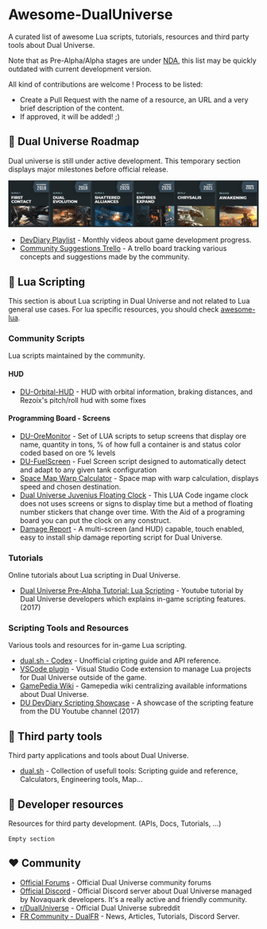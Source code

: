 # Awesome-DualUniverse

A curated list of awesome Lua scripts, tutorials, resources and third party tools about Dual Universe.

Note that as Pre-Alpha/Alpha stages are under [NDA](https://board.dualthegame.com/index.php?/topic/11688-pre-alpha-faq-and-rules/), this list may be quickly outdated with current development version. 

All kind of contributions are welcome ! Process to be listed:

* Create a Pull Request with the name of a resource, an URL and a very brief description of the content.
* If approved, it will be added! ;)

## :stars: Dual Universe Roadmap

Dual universe is still under active development. This temporary section displays major milestones before official release.

![du-rodmap](resources/du-roadmap.png)

* [DevDiary Playlist](https://www.youtube.com/playlist?list=PLA_lhIAGheMGtAygniJs25JDsWgxbfk6V) - Monthly videos about game development progress.
* [Community Suggestions Trello](https://trello.com/b/Y6WNMd2S/dual-universe-community-suggestions) - A trello board tracking various concepts and suggestions made by the community.


## :page_with_curl: Lua Scripting

This section is about Lua scripting in Dual Universe and not related to Lua general use cases. For lua specific resources, you should check [awesome-lua](https://github.com/LewisJEllis/awesome-lua#readme).

### Community Scripts

Lua scripts maintained by the community.

#### HUD
* [DU-Orbital-HUD](https://github.com/Dimencia/DU-Orbital-Hud) - HUD with orbital information, braking distances, and Rezoix's pitch/roll hud with some fixes 


#### Programming Board - Screens

* [DU-OreMonitor](https://github.com/thespartacus29/DualUniverse-OreMonitor) - Set of LUA scripts to setup screens that display ore name, quantity in tons, % of how full a container is and status color coded based on ore % levels
* [DU-FuelScreen](https://github.com/RostCS/DU-FuelScreen) - Fuel Screen script designed to automatically detect and adapt to any given tank configuration
* [Space Map Warp Calculator](https://board.dualthegame.com/index.php?/topic/20692-space-map-with-warp-cell-calculator/) -  Space map with warp calculation, displays speed and chosen destination.
* [Dual Universe Juvenius Floating Clock](https://github.com/juvenius/du_juvenius_floating_clock) - This LUA Code ingame clock does not uses screens or signs to display time but a method of floating number stickers that change over time. With the Aid of a programing board you can put the clock on any construct.
* [Damage Report](https://github.com/DorianTheGrey/DU-DamageReport) - A multi-screen (and HUD) capable, touch enabled, easy to install ship damage reporting script for Dual Universe.

### Tutorials

Online tutorials about Lua scripting in Dual Universe. 

* [Dual Universe Pre-Alpha Tutorial: Lua Scripting](https://www.youtube.com/watch?v=sbvJPuo9npE) - Youtube tutorial by Dual Universe developers which explains in-game scripting features. (2017)

### Scripting Tools and Resources

Various tools and resources for in-game Lua scripting.

* [dual.sh - Codex](https://dual.sh/codex/) - Unofficial cripting guide and API reference. 
* [VSCode plugin](https://marketplace.visualstudio.com/items?itemName=ciaanh.du-project) - Visual Studio Code extension to manage Lua projects for Dual Universe outside of the game.
* [GamePedia Wiki](https://dualuniverse.gamepedia.com/Lua_Scripting) - Gamepedia wiki centralizing available informations about Dual Universe.
* [DU DevDiary Scripting Showcase](https://www.youtube.com/watch?v=4Vrf50dZrv4) - A showcase of the scripting feature from the DU Youtube channel (2017)


## :hammer: Third party tools

Third party applications and tools about Dual Universe.

* [dual.sh](https://dual.sh) - Collection of usefull tools: Scripting guide and reference, Calculators, Engineering tools, Map...

## :beer: Developer resources

Resources for third party development. (APIs, Docs, Tutorials, ...)

```
Empty section
```

## :heart: Community

* [Official Forums](https://board.dualthegame.com/) - Official Dual Universe community forums
* [Official Discord](https://www.dualthegame.com/en/news/2018/09/10/dual-universe-official-discord-server/) - Official Discord server about Dual Universe managed by Novaquark developers. It's a really active and friendly community.
* [r/DualUniverse](https://www.reddit.com/r/DualUniverse/) - Official Dual Universe subreddit
* [FR Community - DualFR](https://dualfr.org/) - News, Articles, Tutorials, Discord Server.

